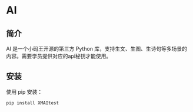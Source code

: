 # AI

## 简介
AI 是一个小码王开源的第三方 Python 库，支持生文、生图、生诗句等多场景的内容。需要学员提供对应的api秘钥才能使用。

## 安装
使用 pip 安装：
```bash
pip install XMAItest
```